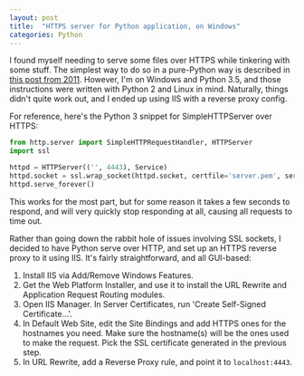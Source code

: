 ```yaml
---
layout: post
title:  "HTTPS server for Python application, on Windows"
categories: Python
---
```


I found myself needing to serve some files over HTTPS while tinkering with some stuff.
The simplest way to do so in a pure-Python way is described in [this post from 2011](https://www.piware.de/2011/01/creating-an-https-server-in-python/).
However, I'm on Windows and Python 3.5, and those instructions were written with Python 2 and Linux in mind.
Naturally, things didn't quite work out, and I ended up using IIS with a reverse proxy config.

For reference, here's the Python 3 snippet for SimpleHTTPServer over HTTPS:

```python
from http.server import SimpleHTTPRequestHandler, HTTPServer
import ssl

httpd = HTTPServer(('', 4443), Service)
httpd.socket = ssl.wrap_socket(httpd.socket, certfile='server.pem', server_side=True)
httpd.serve_forever()
```

This works for the most part, but for some reason it takes a few seconds to respond,
and will very quickly stop responding at all, causing all requests to time out.

Rather than going down the rabbit hole of issues involving SSL sockets,
I decided to have Python serve over HTTP, and set up an HTTPS reverse proxy to it using IIS.
It's fairly straightforward, and all GUI-based:

1. Install IIS via Add/Remove Windows Features.
2. Get the Web Platform Installer, and use it to install the URL Rewrite and
   Application Request Routing modules.
3. Open IIS Manager. In Server Certificates, run 'Create Self-Signed Certificate...'.
4. In Default Web Site, edit the Site Bindings and add HTTPS ones for the hostnames you need.
   Make sure the hostname(s) will be the ones used to make the request.
   Pick the SSL certificate generated in the previous step.
5. In URL Rewrite, add a Reverse Proxy rule, and point it to `localhost:4443`.
